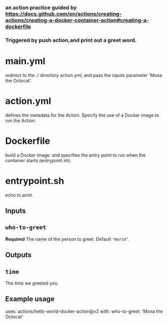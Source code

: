 ### an action practice guided by https://docs.github.com/en/actions/creating-actions/creating-a-docker-container-action#creating-a-dockerfile
### Triggered by push action,and print out a greet word.

# main.yml
redirect to the ./ directory action.yml, and pass the inputs parameter 'Mona the Octocat'.

# action.yml
defines the metadata for the Action. Specify the use of a Docker image to run the Action.

# Dockerfile
build a Docker image. and specifies the entry point to run when the container starts (entrypoint.sh).

# entrypoint.sh
echo to print.


## Inputs

## `who-to-greet`

**Required** The name of the person to greet. Default `"World"`.

## Outputs

## `time`

The time we greeted you.

## Example usage

uses: actions/hello-world-docker-action@v2
with:
  who-to-greet: 'Mona the Octocat'

